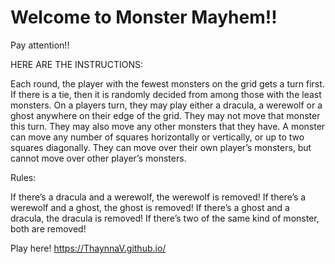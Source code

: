 # Welcome to Monster Mayhem!!


Pay attention!!

HERE ARE THE INSTRUCTIONS:

Each round, the player with the fewest monsters on the grid gets a turn first.
If there is a tie, then it is randomly decided from among those with the least monsters.
On a players turn, they may play either a dracula, a werewolf or a ghost anywhere on their edge of the grid.
They may not move that monster this turn. They may also move any other monsters that they have.
A monster can move any number of squares horizontally or vertically, or up to two squares diagonally.
They can move over their own player’s monsters, but cannot move over other player’s monsters.

Rules:

If there’s a dracula and a werewolf, the werewolf is removed!
If there’s a werewolf and a ghost, the ghost is removed!
If there’s a ghost and a dracula, the dracula is removed!
If there’s two of the same kind of monster, both are removed!



Play here! 
https://ThaynnaV.github.io/
